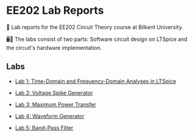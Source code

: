# EE202 Lab Reports
📄 Lab reports for the EE202 Circuit Theory course at Bilkent University. 

🖥️🔌 The labs consist of two parts: Software circuit design on LTSpice and the circuit's hardware implementation.

## Labs 
- [Lab 1: Time-Domain and Frequency-Domain Analyses in LTSpice](https://github.com/ynarter/EE202/tree/main/Lab%201)

- [Lab 2: Voltage Spike Generator](https://github.com/ynarter/EE202/tree/main/Lab%202)

- [Lab 3: Maximum Power Transfer](https://github.com/ynarter/EE202/tree/main/Lab%203)

- [Lab 4: Waveform Generator](https://github.com/ynarter/EE202/tree/main/Lab%204)

- [Lab 5: Band-Pass Filter](https://github.com/ynarter/EE202/tree/main/Lab%205)
